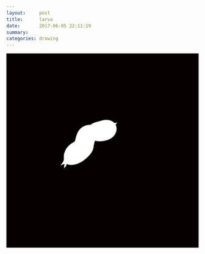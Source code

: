 ```yaml
---
layout:     post
title:      larva
date:       2017-06-05 22:11:19
summary:    
categories: drawing
---
```

![larva](/images/diary/larva.png "Feeling low.")
